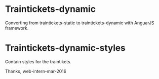 # Traintickets-dynamic
Converting from traintickets-static to traintickets-dynamic with AnguarJS framework.

# Traintickets-dynamic-styles
Contain styles for the traintikets.

Thanks, 
web-intern-mar-2016
